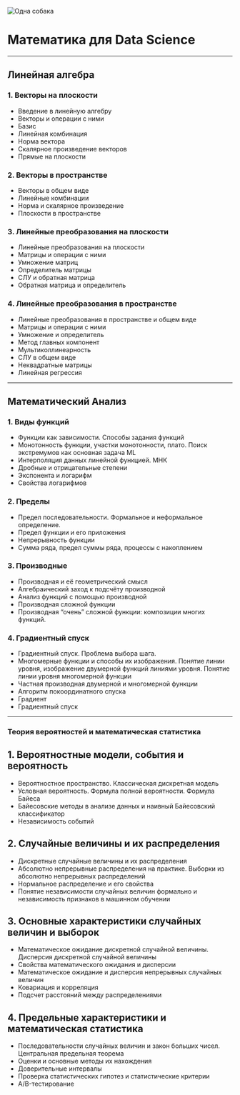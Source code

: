 ![Одна собака](https://habrastorage.org/r/w1560/webt/c2/mb/uj/c2mbujzyyt8m8bw24satglntff0.png)
# **Математика для Data Science**
___
## Линейная алгебра
### 1. Векторы на плоскости
* Введение в линейную алгебру
* Векторы и операции с ними
* Базис
* Линейная комбинация
* Норма вектора
* Скалярное произведение векторов
* Прямые на плоскости 

### 2. Векторы в пространстве
- Векторы в общем виде
- Линейные комбинации
- Норма и скалярное произведение
- Плоскости в пространстве

### 3. Линейные преобразования на плоскости
* Линейные преобразования на плоскости
* Матрицы и операции с ними
* Умножение матриц
* Определитель матрицы
* СЛУ и обратная матрица
* Обратная матрица и определитель

### 4. Линейные преобразования в пространстве
* Линейные преобразования в пространстве и общем виде
* Матрицы и операции с ними
* Умножение и определитель
* Метод главных компонент
* Мультиколлинеарность
* СЛУ в общем виде
* Неквадратные матрицы
* Линейная регрессия

___
## Математический Анализ
### 1. Виды функций
* Функции как зависимости. Способы задания функций
* Монотонность функции, участки монотонности, плато. Поиск экстремумов как основная задача ML
* Интерполяция данных линейной функцией. МНК
* Дробные и отрицательные степени
* Экспонента и логарифм
* Свойства логарифмов

### 2. Пределы
* Предел последовательности. Формальное и неформальное определение.
* Предел функции и его приложения
* Непрерывность функции
* Сумма ряда, предел суммы ряда, процессы с накоплением

### 3. Производные
* Производная и её геометрический смысл
* Алгебраический заход к подсчёту производной
* Анализ функций с помощью производной
* Производная сложной функции
* Производная “очень” сложной функции: композиции многих функций.

### 4. Градиентный спуск
* Градиентный спуск. Проблема выбора шага.
* Многомерные функции и способы их изображения. Понятие линии уровня, изображение двумерной функций линиями уровня. Понятие линии уровня многомерной функции
* Частная производная двумерной и многомерной функции
* Алгоритм покоординатного спуска
* Градиент
* Градиентный спуск

___
### Теория вероятностей и математическая статистика
## 1. Вероятностные модели, события и вероятность
* Вероятностное пространство. Классическая дискретная модель
* Условная вероятность. Формула полной вероятности. Формула Байеса
* Байесовские методы в анализе данных и наивный Байесовский классификатор
* Независимость событий

## 2. Случайные величины и их распределения
* Дискретные случайные величины и их распределения
* Абсолютно непрерывные распределения на практике. Выборки из абсолютно непрерывных распределений
* Нормальное распределение и его свойства
* Понятие независимости случайных величин формально и независимость признаков в машинном обучении

## 3. Основные характеристики случайных величин и выборок
* Математическое ожидание дискретной случайной величины. Дисперсия дискретной случайной величины
* Свойства математического ожидания и дисперсии
* Математическое ожидание и дисперсия непрерывных случайных величин
* Ковариация и корреляция
* Подсчет расстояний между распределениями

## 4. Предельные характеристики и математическая статистика
* Последовательности случайных величин и закон больших чисел. Центральная предельная теорема
* Оценки и основные методы их нахождения
* Доверительные интервалы
* Проверка статистических гипотез и статистические критерии
* A/B-тестирование

